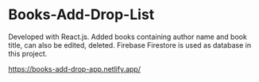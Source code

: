   # Books-Add-Drop-List
  
  Developed with React.js. Added books containing author name and book title, can also be edited, deleted. Firebase Firestore is used as database in this project.
  
  https://books-add-drop-app.netlify.app/

